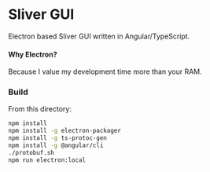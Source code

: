 # Sliver GUI

Electron based Sliver GUI written in Angular/TypeScript.


#### Why Electron?

Because I value my development time more than your RAM.

### Build

From this directory:

```bash
npm install
npm install -g electron-packager
npm install -g ts-protoc-gen
npm install -g @angular/cli
./protobuf.sh
npm run electron:local
```
